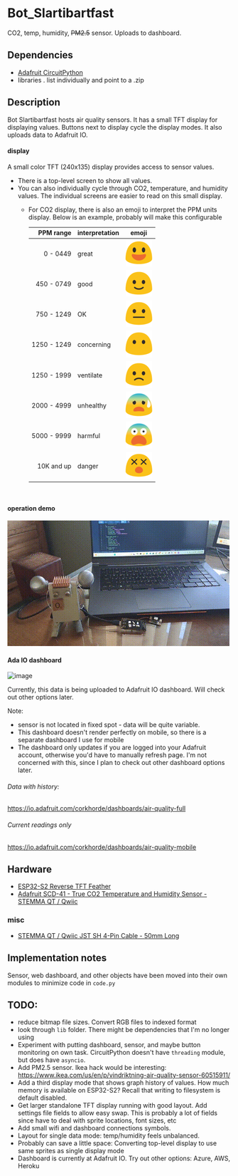 # Bot_Slartibartfast
CO2, temp, humidity, ~~PM2.5~~ sensor.  Uploads to dashboard.

## Dependencies
- [Adafruit CircuitPython](https://github.com/adafruit/circuitpython)
- libraries .  list individually and point to a .zip

## Description
Bot Slartibartfast hosts air quality sensors. It has a small TFT display for displaying values. Buttons next to display cycle the display modes. It also uploads data to Adafruit IO.

#### display
A small color TFT (240x135) display provides access to sensor values.  
- There is a top-level screen to show all values.
- You can also individually cycle through CO2, temperature, and humidity values.  The individual screens are easier to read on this small display.
  - For CO2 display, there is also an emoji to interpret the PPM units display.  Below is an example, probably will make this configurable
    <br/>

    |    PPM range  | interpretation| emoji  |
    |--------------:|:-----------|:----------:|
    |     0 - 0449  | great      | ![![]()](https://github.com/teenyHermitCrab/Bot_Slartibartfast/blob/main/_misc/individual_faces/great.png)             |
    |   450 - 0749  | good       | ![![]()](https://github.com/teenyHermitCrab/Bot_Slartibartfast/blob/main/_misc/individual_faces/good.png)              |
    |   750 - 1249  | OK         | ![![]()](https://github.com/teenyHermitCrab/Bot_Slartibartfast/blob/main/_misc/individual_faces/neutral.png)           |
    |  1250 - 1249  | concerning | ![![]()](https://github.com/teenyHermitCrab/Bot_Slartibartfast/blob/main/_misc/individual_faces/neutral_eyes_only.png) |
    |  1250 - 1999  | ventilate  | ![![]()](https://github.com/teenyHermitCrab/Bot_Slartibartfast/blob/main/_misc/individual_faces/frown.png)             |
    |  2000 - 4999  | unhealthy  | ![](https://github.com/teenyHermitCrab/Bot_Slartibartfast/blob/main/_misc/individual_faces/frown_sweating.png)        |
    |  5000 - 9999  | harmful    | ![](https://github.com/teenyHermitCrab/Bot_Slartibartfast/blob/main/_misc/individual_faces/fearful_openMouth.png)     |
    |  10K and up   | danger     | ![](https://github.com/teenyHermitCrab/Bot_Slartibartfast/blob/main/_misc/individual_faces/danger.png)                |
<br/>

#### operation demo
![](https://github.com/teenyHermitCrab/Bot_Slartibartfast/blob/main/_misc/co2_demo.gif)


#### Ada IO dashboard
<img width="736" alt="image" src="https://github.com/user-attachments/assets/89d5cb2f-6a46-4f91-bd6e-825a5bd85e02">
<br\>
<br\>

Currently, this data is being uploaded to Adafruit IO dashboard.  Will check out other options later.



Note:
- sensor is not located in fixed spot - data will be quite variable.
- This dashboard doesn't render perfectly on mobile, so there is a separate dashboard I use for mobile
- The dashboard only updates if you are logged into your Adafruit account, otherwise you'd have to manually refresh page.  I'm not concerned with this, since I plan to check out other dashboard options later.

###### Data with history:
https://io.adafruit.com/corkhorde/dashboards/air-quality-full

###### Current readings only
https://io.adafruit.com/corkhorde/dashboards/air-quality-mobile




## Hardware
- [ESP32-S2 Reverse TFT Feather](https://www.adafruit.com/product/5345)
- [Adafruit SCD-41 - True CO2 Temperature and Humidity Sensor - STEMMA QT / Qwiic](https://www.adafruit.com/product/5190)

### misc
- [STEMMA QT / Qwiic JST SH 4-Pin Cable - 50mm Long](https://www.adafruit.com/product/4399)

## Implementation notes
Sensor, web dashboard, and other objects have been moved into their own modules to minimize code in `code.py`  


## TODO:
- reduce bitmap file sizes.  Convert RGB files to indexed format
- look through `lib` folder.  There might be dependencies that I'm no longer using
- Experiment with putting dashboard, sensor, and maybe button monitoring on own task.  CircuitPython doesn't have `threading` module, but does have `asyncio`.
- Add PM2.5 sensor.  Ikea hack would be interesting: https://www.ikea.com/us/en/p/vindriktning-air-quality-sensor-60515911/
- Add a third display mode that shows graph history of values.  How much memory is available on ESP32-S2?  Recall that writing to filesystem is default disabled.
- Get larger standalone TFT display running with good layout.  Add settings file fields to allow easy swap.  This is probably a lot of fields since have to deal with sprite locations, font sizes, etc
- Add small wifi and dashboard connections symbols.
- Layout for single data mode: temp/humidity feels unbalanced.
- Probably can save a little space: Converting top-level display to use same sprites as single display mode
- Dashboard is currently at Adafruit IO.  Try out other options: Azure, AWS, Heroku
